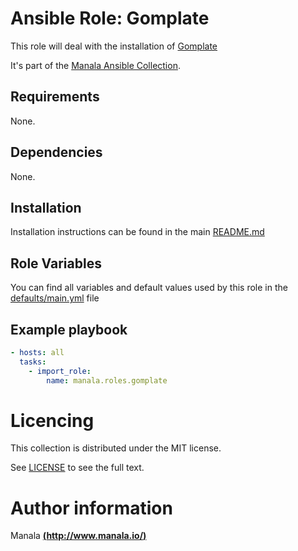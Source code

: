 # Ansible Role: Gomplate

This role will deal with the installation of [Gomplate](https://github.com/hairyhenderson/gomplate/releases/)

It's part of the [Manala Ansible Collection](https://galaxy.ansible.com/manala/roles).

## Requirements

None.

## Dependencies

None.

## Installation

Installation instructions can be found in the main [README.md](https://github.com/manala/ansible-roles/blob/master/README.md)

## Role Variables

You can find all variables and default values used by this role in the [defaults/main.yml](./defaults/main.yml) file

## Example playbook

```yaml
- hosts: all
  tasks:
    - import_role:
        name: manala.roles.gomplate
```

# Licencing

This collection is distributed under the MIT license.

See [LICENSE](https://opensource.org/licenses/MIT) to see the full text.

# Author information

Manala [**(http://www.manala.io/)**](http://www.manala.io)
